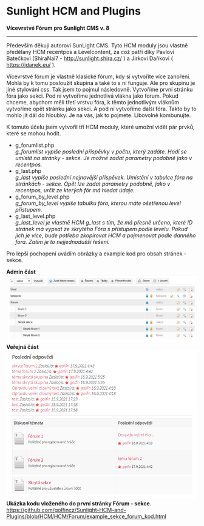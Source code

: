 # Sunlight HCM and Plugins
<strong>Vícevrstvé Fórum pro Sunlight CMS v. 8</strong>
<hr>

Především děkuji autorovi SunLight CMS. Tyto HCM moduly jsou vlastně předělaný HCM recentpos a Levelcontent, za což patří díky Pavlovi Batečkovi (ShiraNai7 - http://sunlight.shira.cz/ ) a Jirkovi Daňkovi ( https://jdanek.eu/ ).

Vícevrstvé fórum je vlastně klasické fórum, kdy si vytvoříte více zanoření. Mohla by k tomu posloužit skupina a také to s ní funguje. Ale pro skupinu je jiné stylování css. Tak jsem to pojmul následovně. Vytvoříme první stránku fóra jako sekci. Pod ní vytvoříme jednotlivá vlákna jako forum. Pokud chceme, abychom měli třetí vrstvu fóra, k těmto jednotlivým vláknům vytvoříme opět stránku jako sekci. A pod ní vytvoříme další fóra. Takto by to mohlo jít dál do hloubky. Je na vás, jak to pojmete. Libovolně kombunujte.

K tomuto účelu jsem vytvořil tři HCM moduly, které umožní vidět pár prvků, které se mohou hodit.
<ul>
   <li>g_forumlist.php<br><em>g_forumlist vypíše poslední příspěvky v počtu, který zadáte. Hodí se umístit na stránky - sekce. Je možné zadat parametry podobně jako v recentpos.</em></li>
   <li>g_last.php<br><em>g_last vypíše poslední nejnovější příspěvek. Umístění v tabulce fóra na stránkách - sekce. Opět lze zadat parametry podobně, jako v recentpos, určit ze kterých fór má hledat údaje.</em></li>
   <li>g_forum_by_level.php<br><em>g_forum_by_level vypíše tabulku fóra, kterou máte ošetřenou level přístupem.</em></li>
   <li>g_last_level.php<br><em>g_last_level je vlastně HCM g_last s tím, že má přesně určeno, které ID stránek má vypsat ze skrytého Fóra s přístupem podle levelu. Pokud jich je více, bude potřeba zkopírovat HCM a pojmenovat podle danného fora. Zatím je to nejjednodušší řešení.</em></li>
</ul>

Pro lepší pochopení uvádím obrázky a example kod pro obsah stránek - sekce.

<strong>Admin část</strong><br>
<img src='https://raw.githubusercontent.com/golfincz/Sunlight-HCM-and-Plugins/HCM/HCM/Forum/forum_admin.png' alt='Admin část' /><br>
<strong>Veřejná část</strong><br>
<img src='https://raw.githubusercontent.com/golfincz/Sunlight-HCM-and-Plugins/HCM/HCM/Forum/forum_public.png' alt='Veřejná část' /><br>
<strong>Ukázka kodu vloženého do první stránky Fórum - sekce.</strong><br>
https://github.com/golfincz/Sunlight-HCM-and-Plugins/blob/HCM/HCM/Forum/example_sekce_forum_kod.html
